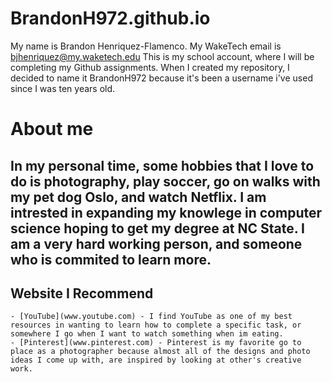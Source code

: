 # BrandonH972.github.io

My name is Brandon Henriquez-Flamenco. My WakeTech email is bjhenriquez@my.waketech.edu
This is my school account, where I will be completing my Github assignments.
When I created my repository, I decided to name it BrandonH972 because it's been a username i've used since I was ten years old.

# About me
## In my personal time, some hobbies that I love to do is photography, play soccer, go on walks with my pet dog Oslo, and watch Netflix. I am intrested in expanding my knowlege in computer science hoping to get my degree at NC State. I am a very hard working person, and someone who is commited to learn more.
## Website I Recommend
    - [YouTube](www.youtube.com) - I find YouTube as one of my best resources in wanting to learn how to complete a specific task, or somewhere I go when I want to watch something when im eating.
    - [Pinterest](www.pinterest.com) - Pinterest is my favorite go to place as a photographer because almost all of the designs and photo ideas I come up with, are inspired by looking at other's creative work.
